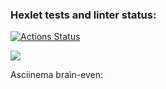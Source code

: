 ### Hexlet tests and linter status:
[![Actions Status](https://github.com/vfernyuk/python-project-49/actions/workflows/hexlet-check.yml/badge.svg)](https://github.com/vfernyuk/python-project-49/actions)

<a href="https://codeclimate.com/github/vfernyuk/python-project-49/maintainability"><img src="https://api.codeclimate.com/v1/badges/bd636efa5aaa1183b28b/maintainability" /></a>

Asciinema brain-even:
<script src="https://asciinema.org/a/ooD9ixZFfGrDjkOub0ntMifBK.js" id="asciicast-655028" async="true"></script>

